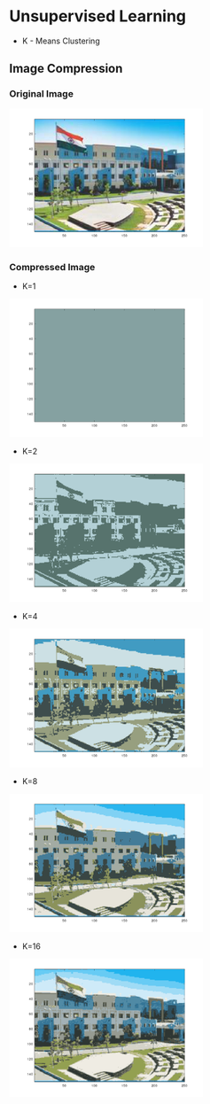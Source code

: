 # Unsupervised Learning
* K - Means Clustering

## Image Compression
### Original Image

   <img src="https://github.com/bharathikannan1311/Python/blob/master/Webinar/ImageCompression/original.png" width="350" height="250" />

### Compressed Image
 
 * K=1
 <img src="https://github.com/bharathikannan1311/Python/blob/master/Webinar/ImageCompression/compressed%20k%3D1.png" width="350" height="250" />
    
 * K=2
 <img src="https://github.com/bharathikannan1311/Python/blob/master/Webinar/ImageCompression/compressed%20k%3D2.png" width="350" height="250" />
    
 * K=4
<img src="https://github.com/bharathikannan1311/Python/blob/master/Webinar/ImageCompression/compressed%20k%3D4.png" width="350" height="250" />
    
 * K=8
<img src="https://github.com/bharathikannan1311/Python/blob/master/Webinar/ImageCompression/compressed%20k%3D8.png" width="350" height="250" />
    
 * K=16
<img src="https://github.com/bharathikannan1311/Python/blob/master/Webinar/ImageCompression/compressed%20k%3D16.png" width="350" height="250" />
